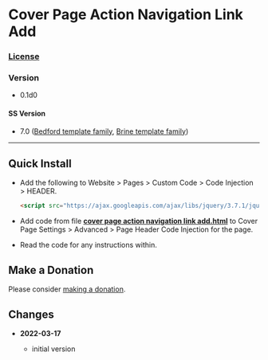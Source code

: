 # Cover Page Action Navigation Link Add

### [License][99]

### Version

  * 0.1d0

#### SS Version

  * 7.0 ([Bedford template family][1], [Brine template family][2])

---

## Quick Install

* Add the following to Website > Pages > Custom Code > Code Injection >
  HEADER.
  
  ```html
  <script src="https://ajax.googleapis.com/ajax/libs/jquery/3.7.1/jquery.min.js"></script>
  ```
  
* Add code from file
  **[cover page action navigation link add.html](cover%20page%20action%20navigation%20link%20add.html#L1)**
  to Cover Page Settings > Advanced > Page Header Code Injection for the page.
  
* Read the code for any instructions within.

## Make a Donation

Please consider
[making a donation](https://github.com/tomsWebConsulting/twcsl#make-a-donation).

## Changes

<!-- * **2021-07-01**

  * added code to change read more link
  * use twcsl
  * bumped version to 0.1d2
  -->
* **2022-03-17**

  * initial version

[1]: https://support.squarespace.com/hc/en-us/articles/205825968-Bedford-template-family
[2]: https://support.squarespace.com/hc/en-us/articles/212512738-Brine-template-family
[99]: https://github.com/tomsWebConsulting/twcsl/blob/main/LICENSE.txt#L1
